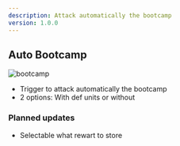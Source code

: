 ```yaml
---
description: Attack automatically the bootcamp
version: 1.0.0
---
```


## Auto Bootcamp

![bootcamp](./images/bootcamp.png 'bootcamp')

-   Trigger to attack automatically the bootcamp
-   2 options: With def units or without

### Planned updates

-   Selectable what rewart to store
